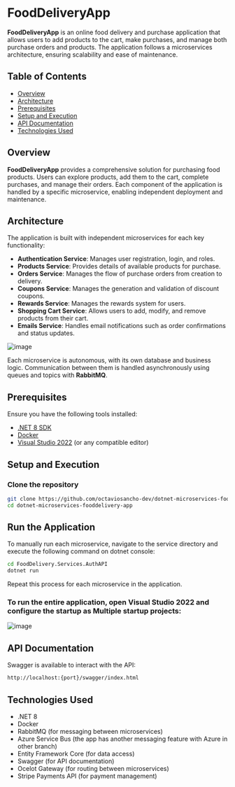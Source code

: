 # FoodDeliveryApp

**FoodDeliveryApp** is an online food delivery and purchase application that allows users to add products to the cart, make purchases, and manage both purchase orders and products. The application follows a microservices architecture, ensuring scalability and ease of maintenance.

## Table of Contents

- [Overview](#overview)
- [Architecture](#architecture)
- [Prerequisites](#prerequisites)
- [Setup and Execution](#setup-and-execution)
- [API Documentation](#api-documentation)
- [Technologies Used](#technologies-used)

## Overview

**FoodDeliveryApp** provides a comprehensive solution for purchasing food products. Users can explore products, add them to the cart, complete purchases, and manage their orders. Each component of the application is handled by a specific microservice, enabling independent deployment and maintenance.

## Architecture

The application is built with independent microservices for each key functionality:

- **Authentication Service**: Manages user registration, login, and roles.
- **Products Service**: Provides details of available products for purchase.
- **Orders Service**: Manages the flow of purchase orders from creation to delivery.
- **Coupons Service**: Manages the generation and validation of discount coupons.
- **Rewards Service**: Manages the rewards system for users.
- **Shopping Cart Service**: Allows users to add, modify, and remove products from their cart.
- **Emails Service**: Handles email notifications such as order confirmations and status updates.

![image](https://github.com/user-attachments/assets/332e3d51-a293-487a-a24c-3248be3d21f6)


Each microservice is autonomous, with its own database and business logic. Communication between them is handled asynchronously using queues and topics with **RabbitMQ**.

## Prerequisites

Ensure you have the following tools installed:

- [.NET 8 SDK](https://dotnet.microsoft.com/download/dotnet/8.0)
- [Docker](https://www.docker.com/)
- [Visual Studio 2022](https://visualstudio.microsoft.com/) (or any compatible editor)

## Setup and Execution

### Clone the repository

```bash
git clone https://github.com/octaviosancho-dev/dotnet-microservices-fooddelivery-app.git
cd dotnet-microservices-fooddelivery-app
```
## Run the Application

To manually run each microservice, navigate to the service directory and execute the following command on dotnet console:

```bash
cd FoodDelivery.Services.AuthAPI
dotnet run
```
Repeat this process for each microservice in the application.

### To run the entire application, open Visual Studio 2022 and configure the startup as Multiple startup projects:

![image](https://github.com/user-attachments/assets/7a9c8218-918b-4405-8d05-9499d2596e38)


## API Documentation

Swagger is available to interact with the API:

```bash
http://localhost:{port}/swagger/index.html
```

## Technologies Used

- .NET 8
- Docker
- RabbitMQ (for messaging between microservices)
- Azure Service Bus (the app has another messaging feature with Azure in other branch)
- Entity Framework Core (for data access)
- Swagger (for API documentation)
- Ocelot Gateway (for routing between microservices)
- Stripe Payments API (for payment management)
